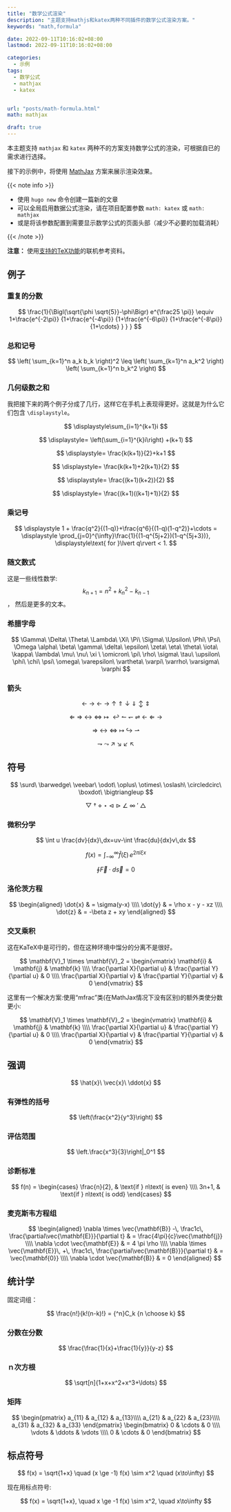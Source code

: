 ```yaml
---
title: "数学公式渲染"
description: "主题支持mathjs和katex两种不同插件的数学公式渲染方案。"
keywords: "math,formula"

date: 2022-09-11T10:16:02+08:00
lastmod: 2022-09-11T10:16:02+08:00

categories:
  - 示例
tags:
  - 数学公式
  - mathjax
  - katex


url: "posts/math-formula.html"
math: mathjax

draft: true
---
```


本主题支持 `mathjax` 和 `katex` 两种不的方案支持数学公式的渲染，可根据自已的需求进行选择。

<!--more-->

接下的示例中，将使用 [MathJax](https://www.mathjax.org/) 方案来展示渲染效果。

{{< note info >}}

- 使用 `hugo new` 命令创建一篇新的文章
- 可以全局启用数据公式渲染，请在项目配置参数 `math: katex` 或 `math: mathjax`
- 或是将该参数配置到需要显示数学公式的页面头部（减少不必要的加载消耗）

{{< /note >}}

**注意：** 使用[支持的TeX功能](https://docs.mathjax.org/en/latest/input/tex/index.html)的联机参考资料。

## 例子


### 重复的分数
$$
\frac{1}{\Bigl(\sqrt{\phi \sqrt{5}}-\phi\Bigr) e^{\frac25 \pi}} \equiv 1+\frac{e^{-2\pi}} {1+\frac{e^{-4\pi}} {1+\frac{e^{-6\pi}} {1+\frac{e^{-8\pi}} {1+\cdots} } } }
$$


### 总和记号
$$
\left( \sum_{k=1}^n a_k b_k \right)^2 \leq \left( \sum_{k=1}^n a_k^2 \right) \left( \sum_{k=1}^n b_k^2 \right)
$$


### 几何级数之和
我把接下来的两个例子分成了几行，这样它在手机上表现得更好。这就是为什么它们包含 `\displaystyle`。

$$
\displaystyle\sum_{i=1}^{k+1}i
$$

$$
\displaystyle= \left(\sum_{i=1}^{k}i\right) +(k+1)
$$

$$
\displaystyle= \frac{k(k+1)}{2}+k+1
$$

$$
\displaystyle= \frac{k(k+1)+2(k+1)}{2}
$$

$$
\displaystyle= \frac{(k+1)(k+2)}{2}
$$

$$
\displaystyle= \frac{(k+1)((k+1)+1)}{2}
$$

### 乘记号
$$
\displaystyle 1 + \frac{q^2}{(1-q)}+\frac{q^6}{(1-q)(1-q^2)}+\cdots = \displaystyle \prod_{j=0}^{\infty}\frac{1}{(1-q^{5j+2})(1-q^{5j+3})}, \displaystyle\text{ for }\lvert q\rvert < 1.
$$


### 随文数式
这是一些线性数学: $$ k_{n+1} = n^2 + k_n^2 - k_{n-1} $$ ， 然后是更多的文本。


### 希腊字母
$$
\Gamma\ \Delta\ \Theta\ \Lambda\ \Xi\ \Pi\ \Sigma\ \Upsilon\ \Phi\ \Psi\ \Omega
\alpha\ \beta\ \gamma\ \delta\ \epsilon\ \zeta\ \eta\ \theta\ \iota\ \kappa\ \lambda\ \mu\ \nu\ \xi \ \omicron\ \pi\ \rho\ \sigma\ \tau\ \upsilon\ \phi\ \chi\ \psi\ \omega\ \varepsilon\ \vartheta\ \varpi\ \varrho\ \varsigma\ \varphi
$$


### 箭头
$$
\gets\ \to\ \leftarrow\ \rightarrow\ \uparrow\ \Uparrow\ \downarrow\ \Downarrow\ \updownarrow\ \Updownarrow
$$

$$
\Leftarrow\ \Rightarrow\ \leftrightarrow\ \Leftrightarrow\ \mapsto\ \hookleftarrow
\leftharpoonup\ \leftharpoondown\ \rightleftharpoons\ \longleftarrow\ \Longleftarrow\ \longrightarrow
$$

$$
\Longrightarrow\ \longleftrightarrow\ \Longleftrightarrow\ \longmapsto\ \hookrightarrow\ \rightharpoonup
$$

$$
\rightharpoondown\ \leadsto\ \nearrow\ \searrow\ \swarrow\ \nwarrow
$$


## 符号
$$
\surd\ \barwedge\ \veebar\ \odot\ \oplus\ \otimes\ \oslash\ \circledcirc\ \boxdot\ \bigtriangleup
$$

$$
\bigtriangledown\ \dagger\ \diamond\ \star\ \triangleleft\ \triangleright\ \angle\ \infty\ \prime\ \triangle
$$


### 微积分学
$$
\int u \frac{dv}{dx}\,dx=uv-\int \frac{du}{dx}v\,dx
$$

$$
f(x) = \int_{-\infty}^\infty \hat f(\xi)\,e^{2 \pi i \xi x}
$$

$$
\oint \vec{F} \cdot d\vec{s}=0
$$


### 洛伦茨方程
$$
\begin{aligned} \dot{x} & = \sigma(y-x) \\\\ \dot{y} & = \rho x - y - xz \\\\ \dot{z} & = -\beta z + xy \end{aligned}
$$


### 交叉乘积
这在KaTeX中是可行的，但在这种环境中馏分的分离不是很好。

$$
\mathbf{V}_1 \times \mathbf{V}_2 = \begin{vmatrix} \mathbf{i} & \mathbf{j} & \mathbf{k} \\\\ \frac{\partial X}{\partial u} & \frac{\partial Y}{\partial u} & 0 \\\\ \frac{\partial X}{\partial v} & \frac{\partial Y}{\partial v} & 0 \end{vmatrix}
$$

这里有一个解决方案:使用“mfrac”类(在MathJax情况下没有区别)的额外类使分数更小:

$$
\mathbf{V}_1 \times \mathbf{V}_2 = \begin{vmatrix} \mathbf{i} & \mathbf{j} & \mathbf{k} \\\\ \frac{\partial X}{\partial u} & \frac{\partial Y}{\partial u} & 0 \\\\ \frac{\partial X}{\partial v} & \frac{\partial Y}{\partial v} & 0 \end{vmatrix}
$$


## 强调
$$
\hat{x}\ \vec{x}\ \ddot{x}
$$


### 有弹性的括号
$$
\left(\frac{x^2}{y^3}\right)
$$


### 评估范围
$$
\left.\frac{x^3}{3}\right|_0^1
$$


### 诊断标准
$$
f(n) = \begin{cases} \frac{n}{2}, & \text{if } n\text{ is even} \\\\ 3n+1, & \text{if } n\text{ is odd} \end{cases}
$$


### 麦克斯韦方程组
$$
\begin{aligned} \nabla \times \vec{\mathbf{B}} -\, \frac1c\, \frac{\partial\vec{\mathbf{E}}}{\partial t} & = \frac{4\pi}{c}\vec{\mathbf{j}} \\\\ \nabla \cdot \vec{\mathbf{E}} & = 4 \pi \rho \\\\ \nabla \times \vec{\mathbf{E}}\, +\, \frac1c\, \frac{\partial\vec{\mathbf{B}}}{\partial t} & = \vec{\mathbf{0}} \\\\ \nabla \cdot \vec{\mathbf{B}} & = 0 \end{aligned}
$$


## 统计学
固定词组：

$$
\frac{n!}{k!(n-k)!} = {^n}C_k
{n \choose k}
$$

### 分数在分数
$$
\frac{\frac{1}{x}+\frac{1}{y}}{y-z}
$$


### ｎ次方根
$$
\sqrt[n]{1+x+x^2+x^3+\ldots}
$$


### 矩阵
$$
\begin{pmatrix} a_{11} & a_{12} & a_{13}\\\\ a_{21} & a_{22} & a_{23}\\\\ a_{31} & a_{32} & a_{33} \end{pmatrix}
\begin{bmatrix} 0 & \cdots & 0 \\\\ \vdots & \ddots & \vdots \\\\ 0 & \cdots & 0 \end{bmatrix}
$$


## 标点符号
$$
f(x) = \sqrt{1+x} \quad (x \ge -1)
f(x) \sim x^2 \quad (x\to\infty)
$$

现在用标点符号:

$$
f(x) = \sqrt{1+x}, \quad x \ge -1
f(x) \sim x^2, \quad x\to\infty
$$